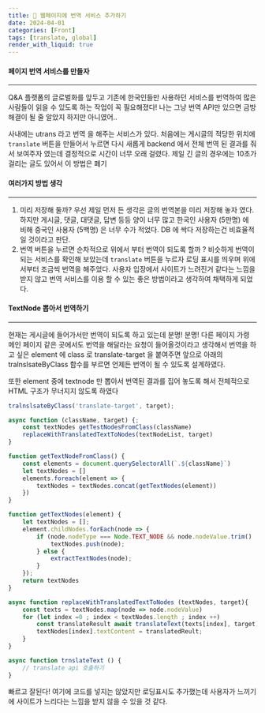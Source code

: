 ```yaml
---
title: 🗻 웹페이지에 번역 서비스 추가하기
date: 2024-04-01
categories: [Front]
tags: [translate, global]
render_with_liquid: true
---
```

#### 페이지 번역 서비스를 만들자
---
Q&A 플랫폼의 글로벌화를 앞두고 기존에 한국인들만 사용하던 서비스를 번역하여 많은 사람들이 읽을 수 있도록 하는 작업이 꼭 필요해졌다!
나는 그냥 번역 API만 있으면 금방 해결이 될 줄 알았지 하지만 아니였어..

사내에는 utrans 라고 번역 을 해주는 서비스가 있다.
처음에는 게시글의 적당한 위치에 `translate` 버튼을 만들어서 
누르면 다시 새롭게 backend 에서 전체 번역 된 결과를 줘서 보여주자 였는데 
결정적으로 시간이 너무 오래 걸렸다. 
제일 긴 글의 경우에는 10초가 걸리는 글도 있어서 이 방법은 폐기

#### 여러가지 방법 생각
---
1. 미리 저장해 둘까?
우선 제일 먼저 든 생각은 글의 번역본을 미리 저장해 놓자 였다.
하지만 게시글, 댓글, 대댓글, 답변 등등 양이 너무 많고 한국인 사용자 (5만명) 에 비해 중국인 사용자 (5백명) 은 너무 수가 적었다. DB 에 싹다 저장하는건 비효율적일 것이라고 판단.
2. 번역 버튼을 누르면 순차적으로 위에서 부터 번역이 되도록 할까 ?
비슷하게 번역이 되는 서비스를 확인해 보았는데 `translate` 버튼을 누르자 로딩 표시를 띄우며 위에서부터 조금씩 번역을 해주었다. 사용자 입장에서 사이트가 느려진거 같다는 느낌을 받지 않고 번역 서비스를 이용 할 수 있는 좋은 방법이라고 생각하여 채택하게 되었다.

#### TextNode 뽑아서 번역하기
---
현재는 게시글에 들어가서만 번역이 되도록 하고 있는데 분명! 분명! 다른 페이지 가령 메인 페이지 같은 곳에서도 번역을 해달라는 요청이 들어올것이라고 생각해서 번역을 하고 싶은 element 에 class 로 translate-target 을 붙여주면 앞으로 아래의 tralnslsateByClass 함수를 부르면 언제든 번역이 될 수 있도록 설계하였다.

또한 element 중에 textnode 만 뽑아서 번역된 결과를 집어 놓도록 해서 전체적으로 HTML 구조가 무너지지 않도록 하였다


```js
tralnslsateByClass('translate-target', target);

async function (className, target) {;
	const textNodes getTestNodesFromClass(className)
	replaceWithTranslatedTextToNodes(textNodeList, target)
}

function getTextNodeFromClass() {
	const elements = document.querySelectorAll(`.${className}`)
	let textNodes = []
	elements.foreach(element => {
		textNodes = textNodes.concat(getTextNodes(element))
	})
}

function getTextNodes(element) {
	let textNodes = [];
	element.childNodes.forEach(node => {
		if (node.nodeType === Node.TEXT_NODE && node.nodeValue.trim() !== '') {
			textNodes.push(node);
		} else {
			extractTextNodes(node);
		}
	});
	return textNodes
}

async function replaceWithTranslatedTextToNodes (textNodes, target){
	const texts = textNodes.map(node => node.nodeValue)
	for (let index =0 ; index < textNodes.length ; index ++)
		const translateResult await translateText(texts[index], target)
		textNodes[index].textContent = translatedReult;
	}
}

async function trnslateText () {
	// translate api 호출하기
}

```

빠르고 잘된다! 여기에 코드를 넣지는 않았지만 로딩표시도 추가했는데 사용자가 느끼기에 사이트가 느리다는 느낌을 받지 않을 수 있을 것 같다.